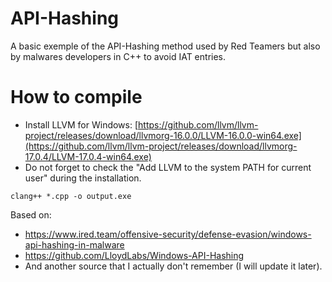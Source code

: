 # API-Hashing

A basic exemple of the API-Hashing method used by Red Teamers but also by malwares developers in C++ to avoid IAT entries.

# How to compile

* Install LLVM for Windows: [https://github.com/llvm/llvm-project/releases/download/llvmorg-16.0.0/LLVM-16.0.0-win64.exe](https://github.com/llvm/llvm-project/releases/download/llvmorg-17.0.4/LLVM-17.0.4-win64.exe)
* Do not forget to check the "Add LLVM to the system PATH for current user" during the installation.
```
clang++ *.cpp -o output.exe
```

Based on:

* https://www.ired.team/offensive-security/defense-evasion/windows-api-hashing-in-malware
* https://github.com/LloydLabs/Windows-API-Hashing
* And another source that I actually don't remember (I will update it later).
